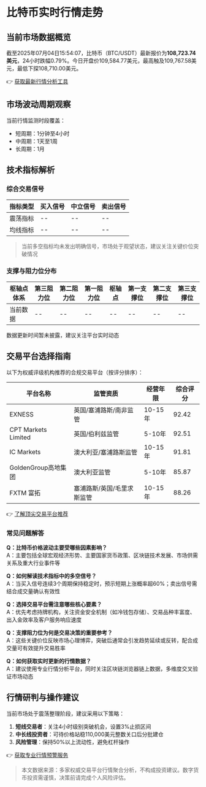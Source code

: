 # 比特币实时行情走势

## 当前市场数据概览
截至2025年07月04日15:54:07，比特币（BTC/USDT）最新报价为**108,723.74美元**，24小时跌幅0.79%。今日开盘价109,584.77美元，最高触及109,767.58美元，最低下探108,710.00美元。

👉 [获取最新行情分析工具](https://bit.ly/okx_welcome)

## 市场波动周期观察
当前行情监测时段覆盖：
- 短周期：1分钟至4小时
- 中周期：1天至1周
- 长周期：1月

## 技术指标解析
### 综合交易信号
| 指标类型 | 买入信号 | 中立信号 | 卖出信号 |
|---------|---------|---------|---------|
| 震荡指标 | -- | -- | -- |
| 均线指标 | -- | -- | -- |

> 当前多空指标均未发出明确信号，市场处于观望状态，建议关注关键价位突破情况

### 支撑与阻力位分布
| 枢轴点体系 | 第三阻力位 | 第二阻力位 | 第一阻力位 | 枢轴点 | 第一支撑位 | 第二支撑位 | 第三支撑位 |
|-----------|-----------|-----------|-----------|-------|-----------|-----------|-----------|
| 当前数据 | -- | -- | -- | -- | -- | -- | -- |

数据更新时间暂未披露，建议关注平台实时动态

## 交易平台选择指南
以下为权威评级机构推荐的合规交易平台（按评分排序）：

| 平台名称 | 监管资质 | 经营年限 | 综合评分 |
|---------|---------|---------|---------|
| EXNESS | 英国/塞浦路斯/南非监管 | 10-15年 | 92.42 |
| CPT Markets Limited | 英国/伯利兹监管 | 5-10年 | 92.51 |
| IC Markets | 澳大利亚/塞浦路斯监管 | 10-15年 | 91.81 |
| GoldenGroup高地集团 | 澳大利亚监管 | 5-10年 | 85.87 |
| FXTM 富拓 | 塞浦路斯/英国/毛里求斯监管 | 10-15年 | 88.26 |

👉 [了解顶尖交易平台推荐](https://bit.ly/okx_welcome)

### 常见问题解答
**Q：比特币价格波动主要受哪些因素影响？**  
A：主要包括全球宏观经济形势、主要国家货币政策、区块链技术发展、市场供需关系及重大行业事件等

**Q：如何解读技术指标中的多空信号？**  
A：当买入信号连续3个周期保持稳定时，预示短期上涨概率超60%；卖出信号需结合成交量确认有效性

**Q：选择交易平台需注意哪些核心要素？**  
A：优先考虑持牌机构，关注资金安全机制（如冷钱包存储）、交易品种丰富度、出入金效率及客户服务响应速度

**Q：支撑阻力位为何是交易决策的重要参考？**  
A：这些关键价位反映市场心理博弈，突破后通常会引发趋势延续或反转，配合成交量可有效提升交易胜率

**Q：如何获取实时更新的行情数据？**  
A：建议使用专业行情分析平台，同时关注区块链浏览器链上数据，多维度交叉验证市场动态

## 行情研判与操作建议
当前市场处于震荡整理阶段，建议采用以下策略：
1. **短线交易者**：关注4小时级别突破机会，设置3%止损区间
2. **中长线投资者**：可待价格站稳110,000美元整数关口后分批建仓
3. **风险管理**：保持50%以上流动性，避免杠杆操作

👉 [获取专业行情预警服务](https://bit.ly/okx_welcome)

> 本文数据来源：多家权威交易平台行情聚合分析，不构成投资建议。数字货币投资需谨慎，决策前请完成个人风险评估。